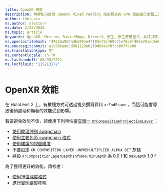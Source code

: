 ```yaml
---
title: OpenXR 效能
description: 瞭解如何針對 OpenXR mixed reality 應用程式的 GPU 效能進行偵錯工具。
author: thetuvix
ms.author: alexturn
ms.date: 2/28/2020
ms.topic: article
keywords: OpenXR、Khronos、BasicXRApp、DirectX、原生、原生應用程式、自訂引擎、中介軟體、效能、優化、GPU 偵錯工具、RenderDoc、PIX
ms.openlocfilehash: f4462da954a3b6093e47f03e75b460671e7638f406b761ad6e05689ab97b3ddc
ms.sourcegitcommit: a1c086aa83d381129e62f9d8942f0fc889ffcab0
ms.translationtype: MT
ms.contentlocale: zh-TW
ms.lasthandoff: 08/05/2021
ms.locfileid: "115213172"
---
```

# <a name="openxr-performance"></a>OpenXR 效能

在 HoloLens 2 上，有數種方式可透過提交撰寫資料 `xrEndFrame` ，而這可能會導致後續處理和顯著的效能受到影響。

若要避免效能不佳，請使用下列特性[提交單一 `XrCompositionProjectionLayer` ](openxr-best-practices.md#use-a-single-projection-layer) ：

* [使用紋理陣列 swapchain](openxr-best-practices.md#render-with-texture-array-and-vprt)
* [使用主要色彩 swapchain 格式](openxr-best-practices.md#select-a-swapchain-format)
* [使用建議的視圖維度](openxr-best-practices.md#render-with-recommended-rendering-parameters-and-frame-timing)
* 不要設定 `XR_COMPOSITION_LAYER_UNPREMULTIPLIED_ALPHA_BIT` 旗標
* 將設 `XrCompositionLayerDepthInfoKHR` `minDepth` 為 0.0 f 和 `maxDepth` 1.0 f

為了獲得更好的效能，請考慮：

* [使用16位深度格式](openxr-best-practices.md#choose-a-reasonable-depth-range)
* [進行實例繪製呼叫](openxr-best-practices.md#render-with-texture-array-and-vprt)
